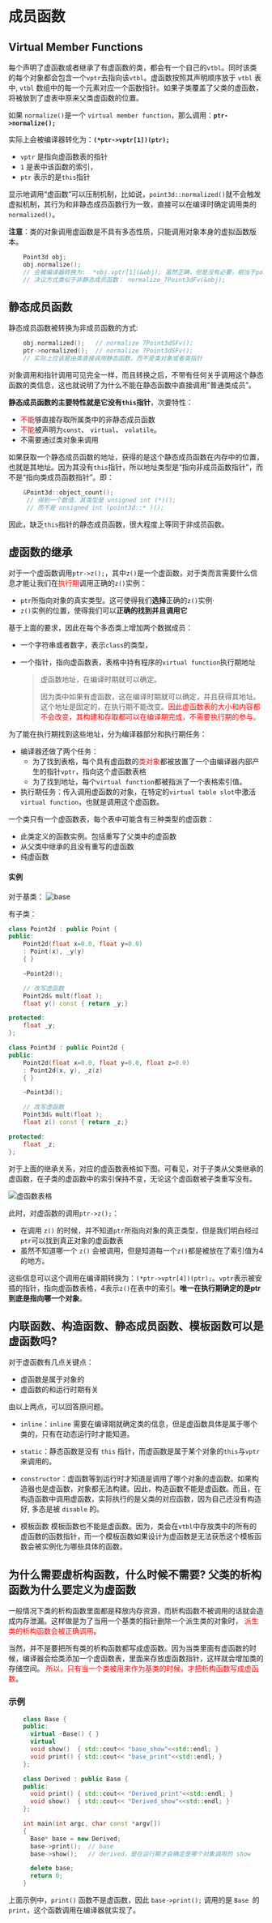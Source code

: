 # 成员函数

## Virtual Member Functions

每个声明了虚函数或者继承了有虚函数的类，都会有一个自己的`vtbl`。同时该类的每个对象都会包含一个`vptr`去指向该`vtbl`。虚函数按照其声明顺序放于 `vtbl` 表中, `vtbl` 数组中的每一个元素对应一个函数指针。如果子类覆盖了父类的虚函数，将被放到了虚表中原来父类虚函数的位置。

如果 `normalize()`是一个  `virtual member function`，那么调用：**`ptr->normalize(); `**   

实际上会被编译器转化为：**`(*ptr->vptr[1])(ptr);`**  
+ `vptr` 是指向虚函数表的指针
+ `1` 是表中该函数的索引，
+ `ptr` 表示的是`this`指针

显示地调用“虚函数”可以压制机制，比如说，`point3d::normalized()`就不会触发虚拟机制，其行为和非静态成员函数行为一致，直接可以在编译时确定调用类的`normalized()`。

**注意**：类的对象调用虚函数是不具有多态性质，只能调用对象本身的虚拟函数版本。  

```cpp
    Point3d obj;
    obj.normalize();
    // 会被编译器转换为:  *obj.vptr[1](&obj); 虽然正确，但是没有必要，相当于point3d::normalized()，
    // 决议方式类似于非静态成员函数： normalize_7Point3dFv(&obj);
```
## 静态成员函数
静态成员函数被转换为非成员函数的方式:
``` cpp
    obj.normalized();   // normalize 7Point3dSFv(); 
    ptr->normalized();  // normalize 7Point3dSFv(); 
    // 实际上应该是由类直接调用静态函数，而不是类对象或者类指针
```
对象调用和指针调用可见完全一样，而且转换之后，不带有任何关乎调用这个静态函数的类信息，这也就说明了为什么不能在静态函数中直接调用“普通类成员”。

**静态成员函数的主要特性就是它没有`this`指针**，次要特性：
+ <font color=red>不能</font>够直接存取所属类中的非静态成员函数
+ <font color=red>不能</font>被声明为`const`、 `virtual`、 `volatile`。
+ 不需要通过类对象来调用

如果获取一个静态成员函数的地址，获得的是这个静态成员函数在内存中的位置，也就是其地址。因为其没有`this`指针，所以地址类型是“指向非成员函数指针”，而不是“指向类成员函数指针”。即：
```cpp
    &Point3d::object_count(); 
     // 得到一个数值，其类型是 unsigned int (*)();
     // 而不是 unsigned int (point3d::* )();
```
因此，缺乏`this`指针的静态成员函数，很大程度上等同于非成员函数。
## 虚函数的继承
对于一个虚函数调用`ptr->z();`，其中`z()`是一个虚函数，对于类而言需要什么信息才能让我们在<font color=red>执行期</font>调用正确的`z()`实例：
+ `ptr`所指向对象的真实类型。这可使得我们**选择**正确的`z()`实例·
+ `z()`实例的位置，使得我们可以**正确的找到并且调用它**   

基于上面的要求，因此在每个多态类上增加两个数据成员：
+ 一个字符串或者数字，表示`class`的类型，
+ 一个指针，指向虚函数表，表格中持有程序的`virtual function`执行期地址
  
  > 虚函数地址，在编译时期就可以确定。
  >
  > 因为类中如果有虚函数，这在编译时期就可以确定，并且获得其地址。这个地址是固定的，在执行期不能改变。<font color=red>因此虚函数表的大小和内容都不会改变，其构建和存取都可以在编译期完成，不需要执行期的参与</font>。

为了能在执行期找到这些地址，分为编译器部分和执行期任务：
+ 编译器还做了两个任务：
  + 为了找到表格，每个具有虚函数的<font color=red>类对象</font>都被放置了一个由编译器内部产生的指针`vptr`，指向这个虚函数表格
  + 为了找到地址，每个`virtual function`都被指派了一个表格索引值。  
+ 执行期任务：传入调用虚函数的对象，在特定的`virtual table slot`中激活`virtual function`，也就是调用这个虚函数。

一个类只有一个虚函数表，每个表中可能含有三种类型的虚函数：
+ 此类定义的函数实例。包括重写了父类中的虚函数
+ 从父类中继承的且没有重写的虚函数
+ 纯虚函数

#### 实例
对于基类：
![base](./image/虚函数_基类Point.png)

有子类：
```cpp
class Point2d : public Point { 
public:
    Point2d(float x=0.0, float y=0.0) 
    : Point(x), _y(y) 
    { }

    ~Point2d();

    // 改写虚函数
    Point2d& mult(float );
    float y() const { return _y;}

protected:
    float _y;
};

class Point3d : public Point2d { 
public:
    Point2d(float x=0.0, float y=0.0, float z=0.0) 
    : Point2d(x, y), _z(z) 
    { }

    ~Point3d();

    // 改写虚函数
    Point3d& mult(float );
    float z() const { return _z;}

protected:
    float _z;
};
```
对于上面的继承关系，对应的虚函数表格如下图。可看见，对于子类从父类继承的虚函数，在子类的虚函数中的索引保持不变，无论这个虚函数被子类重写没有。

![虚函数表格](image/虚函数_单一继承_虚函数表特性.png)

此时，对虚函数的调用`ptr->z();`：
+ 在调用 `z()` 的时候，并不知道`ptr`所指向对象的真正类型，但是我们明白经过`ptr`可以找到真正对象的虚函数表
+ 虽然不知道哪一个 `z()` 会被调用，但是知道每一个`z()`都是被放在了索引值为4的地方。

这些信息可以这个调用在编译期转换为：`(*ptr->vptr[4])(ptr);`。`vptr`表示被安插的指针，指向虚函数表格，4表示`z()`在表中的索引。**唯一在执行期确定的是ptr到底是指向哪一个对象**。



## **内联函数、构造函数、静态成员函数、模板函数可以是虚函数吗?**

对于虚函数有几点关键点：
+ 虚函数是属于对象的
+ 虚函数的和运行时期有关

由以上两点，可以回答原问题。

+ `inline`：`inline` 需要在编译期就确定类的信息，但是虚函数具体是属于哪个类的，只有在动态运行时才能知道。
+ `static`：静态函数是没有 `this` 指针，而虚函数是属于某个对象的`this`与`vptr`来调用的。
+ `constructor`：虚函数等到运行时才知道是调用了哪个对象的虚函数。如果构造器也是虚函数，对象都无法构建。因此，构造函数不能是虚函数。而且，在构造函数中调用虚函数，实际执行的是父类的对应函数，因为自己还没有构造好, 多态是被 `disable` 的。 
	
+ 模板函数
    模板函数也不能是虚函数。因为，类会在`vtbl`中存放类中的所有的虚函数的函数指针，而一个模板函数如果设计为虚函数是无法获悉这个模板函数会被实例化为哪些具体的函数。

## **为什么需要虚析构函数，什么时候不需要? 父类的析构函数为什么要定义为虚函数**

一般情况下类的析构函数里面都是释放内存资源，而析构函数不被调用的话就会造成内存泄漏。这样做是为了当用一个基类的指针删除一个派生类的对象时，<font color=red> 派生类的析构函数会被正确调用</font>。
	
当然，并不是要把所有类的析构函数都写成虚函数。因为当类里面有虚函数的时候，编译器会给类添加一个虚函数表，里面来存放虚函数指针，这样就会增加类的存储空间。<font color=red> 所以，只有当一个类被用来作为基类的时候，才把析构函数写成虚函数</font>。

### 示例

```cpp
    class Base { 
    public:
      virtual ~Base() { }
      virtual
      void show()  { std::cout<< "base_show"<<std::endl; }
      void print() { std::cout<< "base_print"<<std::endl; }
    };

    class Derived : public Base { 
    public:
      void print() { std::cout<< "Derived_print"<<std::endl; }
      void show()  { std::cout<< "Derived_show"<<std::endl; }
    };

    int main(int argc, char const *argv[])
    {
      Base* base = new Derived;
      base->print();  // base
      base->show();   // derived，是在运行期才会确定是哪个对象调用的 show

      delete base;
      return 0;
    }
```

上面示例中，`print()` 函数不是虚函数，因此 ` base->print(); ` 调用的是 `Base `的 `print`，这个函数调用在编译器就实现了。


